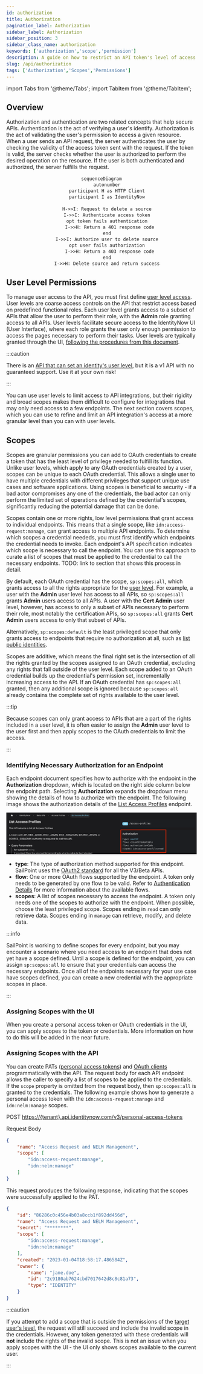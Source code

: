 ```yaml
---
id: authorization
title: Authorization
pagination_label: Authorization
sidebar_label: Authorization
sidebar_position: 3
sidebar_class_name: authorization
keywords: ['authorization','scope','permission']
description: A guide on how to restrict an API token's level of access.
slug: /api/authorization
tags: ['Authorization','Scopes','Permissions']
---
```


import Tabs from '@theme/Tabs'; import TabItem from '@theme/TabItem';

## Overview

Authorization and authentication are two related concepts that help secure APIs. Authentication is the act of verifying a user's identify. Authorization is the act of validating the user's permission to access a given resource. When a user sends an API request, the server authenticates the user by checking the validity of the access token sent with the request. If the token is valid, the server checks whether the user is authorized to perform the desired operation on the resource. If the user is both authenticated and authorized, the server fulfills the request.

<div align="center">

```mermaid
sequenceDiagram
    autonumber
    participant H as HTTP Client
    participant I as IdentityNow

    H->>I: Request to delete a source
    I->>I: Authenticate access token
    opt token fails authentication
      I->>H: Return a 401 response code
    end
    I->>I: Authorize user to delete source
    opt user fails authorization
      I->>H: Return a 403 response code
    end
    I->>H: Delete source and return success
```

</div>

## User Level Permissions

To manage user access to the API, you must first define [user level access](https://documentation.sailpoint.com/saas/help/common/users/user_level_matrix.html). User levels are coarse access controls on the API that restrict access based on predefined functional roles. Each user level grants access to a subset of APIs that allow the user to perform their role, with the **Admin** role granting access to all APIs. User levels facilitate secure access to the IdentityNow UI (User Interface), where each role grants the user only enough permission to access the pages necessary to perform their tasks. User levels are typically granted through the UI, [following the procedures from this document](https://documentation.sailpoint.com/saas/help/common/users/grant_remove_user_levels.html).  

:::caution

There is an [API that can set an identity's user level](https://developer.sailpoint.com/discuss/t/assign-identitynow-admin-roles-via-api/1874/4), but it is a v1 API with no guaranteed support. Use it at your own risk!

:::

You can use user levels to limit access to API integrations, but their rigidity and broad scopes makes them difficult to configure for integrations that may only need access to a few endpoints. The next section covers scopes, which you can use to refine and limit an API integration's access at a more granular level than you can with user levels.

## Scopes

Scopes are granular permissions you can add to OAuth credentials to create a token that has the least level of privilege needed to fulfill its function. Unlike user levels, which apply to any OAuth credentials created by a user, scopes can be unique to each OAuth credential. This allows a single user to have multiple credentials with different privileges that support unique use cases and software applications. Using scopes is beneficial to security - if a bad actor compromises any one of the credentials, the bad actor can only perform the limited set of operations defined by the credential's scopes, significantly reducing the potential damage that can be done.

Scopes contain one or more rights, low level permissions that grant access to individual endpoints. This means that a single scope, like `idn:access-request:manage`, can grant access to multiple API endpoints. To determine which scopes a credential neededs, you must first identify which endpoints the credential needs to invoke. Each endpoint's API specification indicates which scope is necessary to call the endpoint. You can use this approach to curate a list of scopes that must be applied to the credential to call the necessary endpoints. TODO: link to section that shows this process in detail.

By default, each OAuth credential has the scope, `sp:scopes:all`, which grants access to all the rights appropriate for the [user level](https://documentation.sailpoint.com/saas/help/common/users/user_level_matrix.html). For example, a user with the **Admin** user level has access to all APIs, so `sp:scopes:all` grants **Admin** users access to all APIs. A user with the **Cert Admin** user level, however, has access to only a subset of APIs necessary to perform their role, most notably the certification APIs, so `sp:scopes:all` grants **Cert Admin** users access to only that subset of APIs.

Alternatively, `sp:scopes:default` is the least privileged scope that only grants access to endpoints that require no authorization at all, such as [list public identities](https://developer.sailpoint.com/idn/api/v3/get-public-identities).

Scopes are additive, which means the final right set is the intersection of all the rights granted by the scopes assigned to an OAuth credential, excluding any rights that fall outside of the user level. Each scope added to an OAuth credential builds up the credential's permission set, incrementally increasing access to the API.  If an OAuth credential has `sp:scopes:all` granted, then any additional scope is ignored because `sp:scopes:all` already contains the complete set of rights available to the user level.  

:::tip

Because scopes can only grant access to APIs that are a part of the rights included in a user level, it is often easier to assign the **Admin** user level to the user first and then apply scopes to the OAuth credentials to limit the access.

:::

### Identifying Necessary Authorization for an Endpoint

Each endpoint document specifies how to authorize with the endpoint in the **Authorization** dropdown, which is located on the right side column below the endpoint path. Selecting **Authorization** expands the dropdown menu showing the details of how to authorize with the endpoint. The following image shows the authorization details of the [List Access Profiles](https://developer.sailpoint.com/idn/api/beta/list-access-profiles) endpoint.

![Authorization Dropdown](./img/authorization/authorization-dropdown.png)

- **type**: The type of authorization method supported for this endpoint. SailPoint uses the [OAuth2 standard](./authentication.md#oauth-20) for all the V3/Beta APIs.
- **flow**: One or more OAuth flows supported by the endpoint. A token only needs to be generated by one flow to be valid. Refer to [Authentication Details](./authentication.md#authentication-details) for more information about the available flows.
- **scopes**: A list of scopes necessary to access the endpoint. A token only needs one of the scopes to authorize with the endpoint. When possible, choose the least privileged scope. Scopes ending in `read` can only retrieve data. Scopes ending in `manage` can retrieve, modify, and delete data.

:::info

SailPoint is working to define scopes for every endpoint, but you may encounter a scenario where you need access to an endpoint that does not yet have a scope defined. Until a scope is defined for the endpoint, you can assign `sp:scopes:all` to ensure that your credentials can access the necessary endpoints. Once all of the endpoints necessary for your use case have scopes defined, you can create a new credential with the appropriate scopes in place.

:::

### Assigning Scopes with the UI

When you create a personal access token or OAuth credentials in the UI, you can apply scopes to the token or credentials. More information on how to do this will be added in the near future.

### Assigning Scopes with the API

You can create PATs ([personal access tokens](https://developer.sailpoint.com/idn/api/v3/create-personal-access-token)) and [OAuth clients](https://developer.sailpoint.com/idn/api/v3/create-oauth-client) programmatically with the API. The request body for each API endpoint allows the caller to specify a list of scopes to be applied to the credentials. If the `scope` property is omitted from the request body, then `sp:scopes:all` is granted to the credentials. The following example shows how to generate a personal access token with the `idn:access-request:manage` and `idn:nelm:manage` scopes.

POST <https://{tenant}.api.identitynow.com/v3/personal-access-tokens>

Request Body

```json
{
    "name": "Access Request and NELM Management",
    "scope": [
        "idn:access-request:manage",
        "idn:nelm:manage"
    ]
}
```

This request produces the following response, indicating that the scopes were successfully applied to the PAT.

```json
{
    "id": "86286c0c456e4b03a8ccb1f892dd456d",
    "name": "Access Request and NELM Management",
    "secret": "********",
    "scope": [
        "idn:access-request:manage",
        "idn:nelm:manage"
    ],
    "created": "2023-01-04T18:58:17.486584Z",
    "owner": {
        "name": "jane.doe",
        "id": "2c9180ab7624cbd7017642d8c8c81a73",
        "type": "IDENTITY"
    }
}
```

:::caution

If you attempt to add a scope that is outside the permissions of the [target user's level](#user-level-permissions), the request will still succeed and include the invalid scope in the credentials. However, any token generated with these credentials will **not** include the rights of the invalid scope.  This is not an issue when you apply scopes with the UI - the UI only shows scopes available to the current user.

:::
